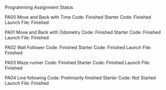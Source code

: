 Programming Assignment Status

PA00 Move and Back with Time
Code: Finished
Starter Code: Finished
Launch File: Finished

PA01 Move and Back with Odometry
Code: Finished
Starter Code: Finished
Launch File: Finished

PA02 Wall Follower
Code: Finished
Starter Code: Finished
Launch File: Finished

PA03 Maze runner
Code: Finished
Starter Code: Finished
Launch File: Finished

PA04 Line following
Code: Prelimiarily finished
Starter Code: Not Started
Launch File: Finished